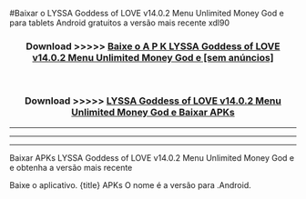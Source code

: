 #Baixar o LYSSA Goddess of LOVE v14.0.2 Menu Unlimited Money God e   para tablets Android gratuitos a versão mais recente xdl90


<div align="center">
<h3>Download >>>>> <a href="https://pt-web.web.app/?pt= LYSSA Goddess of LOVE v14.0.2 Menu Unlimited Money God e ">Baixe o A P K LYSSA Goddess of LOVE v14.0.2 Menu Unlimited Money God e  [sem anúncios]</a></h3><br>

<h3>Download >>>>> <a href="https://pt-web.web.app/?pt= LYSSA Goddess of LOVE v14.0.2 Menu Unlimited Money God e ">LYSSA Goddess of LOVE v14.0.2 Menu Unlimited Money God e  Baixar APKs</a></h3>
</div>

----------------------------------------------------------

----------------------------------------------------------

----------------------------------------------------------

Baixar APKs LYSSA Goddess of LOVE v14.0.2 Menu Unlimited Money God e  e obtenha a versão mais recente

Baixe o aplicativo. {title} APKs O nome é a versão para .Android.



